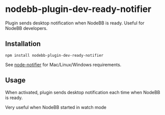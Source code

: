 nodebb-plugin-dev-ready-notifier
================================

Plugin sends desktop notification when NodeBB is ready. Useful for NodeBB developers.

## Installation

```npm install nodebb-plugin-dev-ready-notifier```

See [node-notifier](https://github.com/mikaelbr/node-notifier#requirements) for Mac/Linux/Windows requirements.

## Usage

When activated, plugin sends desktop notification each time when NodeBB is ready.

Very useful when NodeBB started in watch mode
